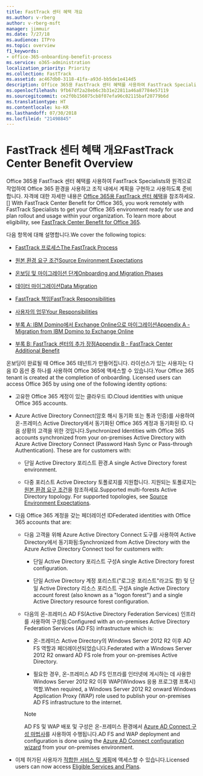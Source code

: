 ```yaml
---
title: FastTrack 센터 혜택 개요
ms.author: v-rberg
author: v-rberg-msft
manager: jimmuir
ms.date: 7/27/18
ms.audience: ITPro
ms.topic: overview
f1_keywords:
- office-365-onboarding-benefit-process
ms.service: o365-administration
localization_priority: Priority
ms.collection: FastTrack
ms.assetid: ac467db0-3118-41fa-a93d-bb5de1e414d5
description: Office 365용 FastTrack 센터 혜택를 사용하여 FastTrack Specialists와 원격으로 작업하여 Office 365 환경을 사용하고 조직 내에서 계획을 구현하고 사용하도록 준비합니다. 자격에 대한 자세한 내용은 Office 365용 FastTrack 센터 혜택을 참조하세요.
ms.openlocfilehash: 9fb67df2a28eb6c3b31e22811a46a87784e57119
ms.sourcegitcommit: ce2f0b156075cb8f07efa96c02115baf20779b6d
ms.translationtype: HT
ms.contentlocale: ko-KR
ms.lasthandoff: 07/30/2018
ms.locfileid: "21498845"
---
```

# <a name="fasttrack-center-benefit-overview"></a><span data-ttu-id="3973b-104">FastTrack 센터 혜택 개요</span><span class="sxs-lookup"><span data-stu-id="3973b-104">FastTrack Center Benefit Overview</span></span>

<span data-ttu-id="3973b-p102">Office 365용 FastTrack 센터 혜택를 사용하여 FastTrack Specialists와 원격으로 작업하여 Office 365 환경을 사용하고 조직 내에서 계획을 구현하고 사용하도록 준비합니다. 자격에 대한 자세한 내용은 [Office 365용 FastTrack 센터 혜택](fasttrack-benefit-for-office-365.md)을 참조하세요.</span><span class="sxs-lookup"><span data-stu-id="3973b-p102">[] With FastTrack Center Benefit for Office 365, you work remotely with FastTrack Specialists to get your Office 365 environment ready for use and plan rollout and usage within your organization. To learn more about eligibility, see [FastTrack Center Benefit for Office 365](fasttrack-benefit-for-office-365.md).</span></span>
  
<span data-ttu-id="3973b-107">다음 항목에 대해 설명합니다.</span><span class="sxs-lookup"><span data-stu-id="3973b-107">We cover the following topics:</span></span>
  
- [<span data-ttu-id="3973b-108">FastTrack 프로세스</span><span class="sxs-lookup"><span data-stu-id="3973b-108">The FastTrack Process</span></span>](fasttrack-process.md)
    
- [<span data-ttu-id="3973b-109">원본 환경 요구 조건</span><span class="sxs-lookup"><span data-stu-id="3973b-109">Source Environment Expectations</span></span>](environment-expectations.md)
    
- [<span data-ttu-id="3973b-110">온보딩 및 마이그레이션 단계</span><span class="sxs-lookup"><span data-stu-id="3973b-110">Onboarding and Migration Phases</span></span>](onboarding-and-migration.md)
    
- [<span data-ttu-id="3973b-111">데이터 마이그레이션</span><span class="sxs-lookup"><span data-stu-id="3973b-111">Data Migration</span></span>](data-migration.md)
    
- [<span data-ttu-id="3973b-112">FastTrack 책임</span><span class="sxs-lookup"><span data-stu-id="3973b-112">FastTrack Responsibilities</span></span>](fasttrack-responsibilities.md)
    
- [<span data-ttu-id="3973b-113">사용자의 업무</span><span class="sxs-lookup"><span data-stu-id="3973b-113">Your Responsibilities</span></span>](your-responsibilities.md)
    
- [<span data-ttu-id="3973b-114">부록 A: IBM Domino에서 Exchange Online으로 마이그레이션</span><span class="sxs-lookup"><span data-stu-id="3973b-114">Appendix A - Migration from IBM Domino to Exchange Online</span></span>](from-ibm-domino-to-exchange-online.md)
    
- [<span data-ttu-id="3973b-115">부록 B: FastTrack 센터의 추가 장점</span><span class="sxs-lookup"><span data-stu-id="3973b-115">Appendix B - FastTrack Center Additional Benefit</span></span>](fasttrack-additional-benefits.md)
    
<span data-ttu-id="3973b-p103">온보딩이 완료될 때 Office 365 테넌트가 만들어집니다. 라이선스가 있는 사용자는 다음 ID 옵션 중 하나를 사용하여 Office 365에 액세스할 수 있습니다.</span><span class="sxs-lookup"><span data-stu-id="3973b-p103">Your Office 365 tenant is created at the completion of onboarding. Licensed users can access Office 365 by using one of the following identity options:</span></span>
  
- <span data-ttu-id="3973b-118">고유한 Office 365 계정이 있는 클라우드 ID.</span><span class="sxs-lookup"><span data-stu-id="3973b-118">Cloud identities with unique Office 365 accounts.</span></span>
    
- <span data-ttu-id="3973b-p104">Azure Active Directory Connect(암호 해시 동기화 또는 통과 인증)를 사용하여 온-프레미스 Active Directory에서 동기화된 Office 365 계정과 동기화된 ID. 다음 상황의 고객을 위한 것입니다.</span><span class="sxs-lookup"><span data-stu-id="3973b-p104">Synchronized Identities with Office 365 accounts synchronized from your on-premises Active Directory with Azure Active Directory Connect (Password Hash Sync or Pass-through Authentication). These are for customers with:</span></span>
    
  - <span data-ttu-id="3973b-121">단일 Active Directory 포리스트 환경.</span><span class="sxs-lookup"><span data-stu-id="3973b-121">A single Active Directory forest environment.</span></span>
    
  - <span data-ttu-id="3973b-p105">다중 포리스트 Active Directory 토폴로지를 지원합니다. 지원되는 토폴로지는 [원본 환경 요구 조건](environment-expectations.md)을 참조하세요.</span><span class="sxs-lookup"><span data-stu-id="3973b-p105">Supported multi-forests Active Directory topology. For supported topologies, see [Source Environment Expectations](environment-expectations.md).</span></span>
    
- <span data-ttu-id="3973b-124">다음 Office 365 계정을 갖는 페더레이션 ID</span><span class="sxs-lookup"><span data-stu-id="3973b-124">Federated identities with Office 365 accounts that are:</span></span>
    
  - <span data-ttu-id="3973b-125">다음 고객을 위해 Azure Active Directory Connect 도구를 사용하여 Active Directory에서 동기화됨:</span><span class="sxs-lookup"><span data-stu-id="3973b-125">Synchronized from Active Directory with the Azure Active Directory Connect tool for customers with:</span></span>
    
      - <span data-ttu-id="3973b-126">단일 Active Directory 포리스트 구성</span><span class="sxs-lookup"><span data-stu-id="3973b-126">A single Active Directory forest configuration.</span></span>
    
      - <span data-ttu-id="3973b-127">단일 Active Directory 계정 포리스트("로그온 포리스트"라고도 함) 및 단일 Active Directory 리소스 포리스트 구성</span><span class="sxs-lookup"><span data-stu-id="3973b-127">A single Active Directory account forest (also known as a "logon forest") and a single Active Directory resource forest configuration.</span></span>
    
  - <span data-ttu-id="3973b-128">다음의 온-프레미스 AD FS(Active Directory Federation Services) 인프라를 사용하여 구성됨:</span><span class="sxs-lookup"><span data-stu-id="3973b-128">Configured with an on-premises Active Directory Federation Services (AD FS) infrastructure which is:</span></span>
    
      - <span data-ttu-id="3973b-129">온-프레미스 Active Directory의 Windows Server 2012 R2 이후 AD FS 역할과 페더레이션되었습니다.</span><span class="sxs-lookup"><span data-stu-id="3973b-129">Federated with a Windows Server 2012 R2 onward AD FS role from your on-premises Active Directory.</span></span>
    
      - <span data-ttu-id="3973b-130">필요한 경우, 온-프레미스 AD FS 인프라를 인터넷에 게시하는 데 사용한 Windows Server 2012 R2 이후 WAP(Windows 응용 프로그램 프록시) 역할.</span><span class="sxs-lookup"><span data-stu-id="3973b-130">When required, a Windows Server 2012 R2 onward Windows Application Proxy (WAP) role used to publish your on-premises AD FS infrastructure to the internet.</span></span>
    
    > [!NOTE]
    > <span data-ttu-id="3973b-131">AD FS 및 WAP 배포 및 구성은 온-프레미스 환경에서 [Azure AD Connect 구성 마법사](https://go.microsoft.com/fwlink/?linkid=844794)를 사용하여 수행됩니다.</span><span class="sxs-lookup"><span data-stu-id="3973b-131">AD FS and WAP deployment and configuration is done using the [Azure AD Connect configuration wizard](https://go.microsoft.com/fwlink/?linkid=844794) from your on-premises environment.</span></span> 
  
- <span data-ttu-id="3973b-132">이제 허가된 사용자가 [적합한 서비스 및 계획](eligible-services-and-plans.md)에 액세스할 수 있습니다.</span><span class="sxs-lookup"><span data-stu-id="3973b-132">Licensed users can now access [Eligible Services and Plans](eligible-services-and-plans.md).</span></span>
    

 
